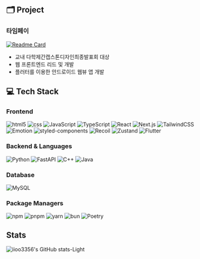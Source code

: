 ## 🗂️ Project

### 타임페이

[![Readme Card](https://github-readme-stats.vercel.app/api/pin/?username=kookmin-sw&repo=capstone-2023-09)](https://github.com/kookmin-sw/capstone-2023-09)

- 교내 다학제간캡스톤디자인최종발표회 대상
- 웹 프론트엔드 리드 및 개발
- 플러터를 이용한 안드로이드 웹뷰 앱 개발

## 💻 Tech Stack

### Frontend

<div align="left">
  <img alt="html5" src="https://img.shields.io/badge/html5-E34F26.svg?&style=for-the-badge&logo=html5&logoColor=white"/>
  <img alt="css" src="https://img.shields.io/badge/CSS-663399.svg?&style=for-the-badge&logo=css&logoColor=white"/>
  <img alt="JavaScript" src="https://img.shields.io/badge/JavaScript-F7DF1E.svg?&style=for-the-badge&logo=JavaScript&logoColor=black"/>
  <img alt="TypeScript" src="https://img.shields.io/badge/TypeScript-3178C6.svg?&style=for-the-badge&logo=TypeScript&logoColor=white"/>
  <img alt="React" src="https://img.shields.io/badge/React-61DAFB.svg?&style=for-the-badge&logo=react&logoColor=black"/>
  <img alt="Next.js" src="https://img.shields.io/badge/Next.js-000000.svg?&style=for-the-badge&logo=nextdotjs&logoColor=white"/>
  <img alt="TailwindCSS" src="https://img.shields.io/badge/TailwindCSS-06B6D4.svg?&style=for-the-badge&logo=tailwindcss&logoColor=white"/>
  <img alt="Emotion" src="https://img.shields.io/badge/Emotion-DB7093.svg?&style=for-the-badge&logoColor=white"/>
  <img alt="styled-components" src="https://img.shields.io/badge/styled--components-DB7093.svg?&style=for-the-badge&logo=styledcomponents&logoColor=white"/>
  <img alt="Recoil" src="https://img.shields.io/badge/Recoil-3578E5.svg?&style=for-the-badge&logo=recoil&logoColor=white"/>
  <img alt="Zustand" src="https://img.shields.io/badge/Zustand-000000.svg?&style=for-the-badge&logo=zustand&logoColor=white"/>
  <img alt="Flutter" src="https://img.shields.io/badge/Flutter-02569B.svg?&style=for-the-badge&logo=flutter&logoColor=white"/>

</div>

### Backend & Languages

<div align="left">
  <img alt="Python" src="https://img.shields.io/badge/Python-3776AB.svg?&style=for-the-badge&logo=python&logoColor=white"/>
  <img alt="FastAPI" src="https://img.shields.io/badge/FastAPI-009688.svg?&style=for-the-badge&logo=fastapi&logoColor=white"/>
  <img alt="C++" src="https://img.shields.io/badge/C++-00599C.svg?&style=for-the-badge&logo=cplusplus&logoColor=white"/>
  <img alt="Java" src="https://img.shields.io/badge/Java-007396.svg?&style=for-the-badge&logo=java&logoColor=white"/>
</div>

### Database

<div align="left">
  <img alt="MySQL" src="https://img.shields.io/badge/MySQL-4479A1.svg?&style=for-the-badge&logo=mysql&logoColor=white"/>
</div>

### Package Managers

<div align="left">
  <img alt="npm" src="https://img.shields.io/badge/npm-CB3837.svg?&style=for-the-badge&logo=npm&logoColor=white"/>
  <img alt="pnpm" src="https://img.shields.io/badge/pnpm-F69220.svg?&style=for-the-badge&logo=pnpm&logoColor=white"/>
  <img alt="yarn" src="https://img.shields.io/badge/yarn-2C8EBB.svg?&style=for-the-badge&logo=yarn&logoColor=white"/>
  <img alt="bun" src="https://img.shields.io/badge/bun-000000.svg?&style=for-the-badge&logo=bun&logoColor=white"/>
<img alt="Poetry" src="https://img.shields.io/badge/Poetry-7B3F00.svg?&style=for-the-badge&logo=python&logoColor=white"/>

</div>

## Stats

![iioo3356's GitHub stats-Light](https://github-readme-stats.vercel.app/api?username=iioo3356&show_icons=true&icon_color=898989&hide_title=true&theme=swift)
